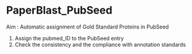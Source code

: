 # PaperBlast_PubSeed
Aim : Automatic assignment of Gold Standard Proteins in PubSeed
1. Assign the pubmed_ID to the PubSeed entry
2. Check the consistency and the compliance with annotation standards

